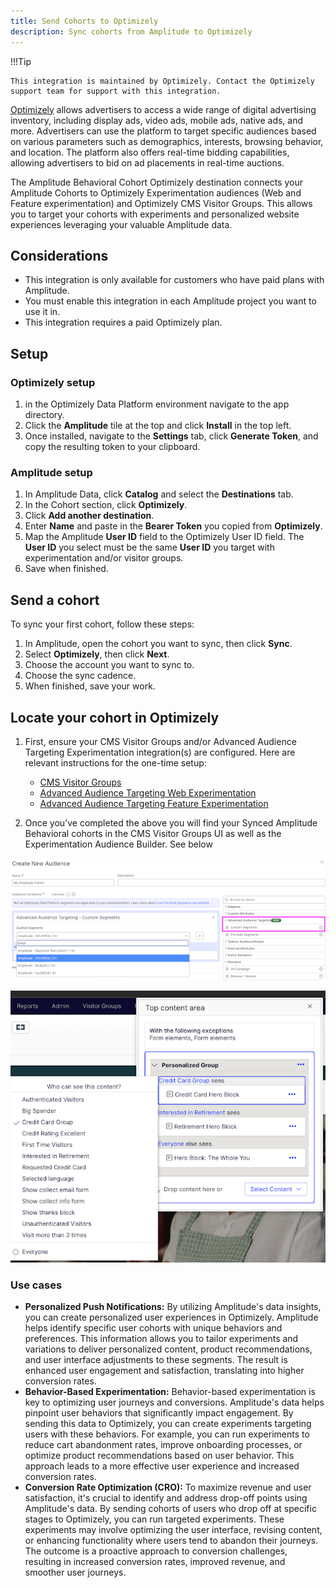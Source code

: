 ```yaml
---
title: Send Cohorts to Optimizely
description: Sync cohorts from Amplitude to Optimizely
---
```


!!!Tip

    This integration is maintained by Optimizely. Contact the Optimizely support team for support with this integration. 

[Optimizely](https://www.optimizely.com/) allows advertisers to access a wide range of digital advertising inventory, including display ads, video ads, mobile ads, native ads, and more. Advertisers can use the platform to target specific audiences based on various parameters such as demographics, interests, browsing behavior, and location. The platform also offers real-time bidding capabilities, allowing advertisers to bid on ad placements in real-time auctions.

The Amplitude Behavioral Cohort Optimizely destination  connects your Amplitude Cohorts to Optimizely Experimentation audiences (Web and Feature experimentation) and Optimizely CMS Visitor Groups. This allows you to target your cohorts with experiments and personalized website experiences leveraging your valuable Amplitude data. 

## Considerations

- This integration is only available for customers who have paid plans with Amplitude.
- You must enable this integration in each Amplitude project you want to use it in.
- This integration requires a paid Optimizely plan.

## Setup

### Optimizely setup

1. in the Optimizely Data Platform environment navigate to the app directory.
2. Click the **Amplitude** tile at the top and click **Install** in the top left.
3. Once installed, navigate to the **Settings** tab, click **Generate Token**, and copy the resulting token to your clipboard.

### Amplitude setup

1. In Amplitude Data, click **Catalog** and select the **Destinations** tab.
2. In the Cohort section, click **Optimizely**.
3. Click **Add another destination**.
4. Enter **Name** and paste in the **Bearer Token** you copied from **Optimizely**.
5. Map the Amplitude **User ID** field to the Optimizely User ID field. The **User ID** you select must be the same **User ID** you target with experimentation and/or visitor groups. 
6. Save when finished.

## Send a cohort

To sync your first cohort, follow these steps:

1. In Amplitude, open the cohort you want to sync, then click **Sync**.
2. Select **Optimizely**, then click **Next**.
3. Choose the account you want to sync to.
4. Choose the sync cadence.
5. When finished, save your work.

## Locate your cohort in Optimizely

1. First, ensure your CMS Visitor Groups and/or Advanced Audience Targeting Experimentation integration(s) are configured. Here are relevant instructions for the one-time setup: 
 
    - [CMS Visitor Groups](https://nuget.optimizely.com/package/?id=UNRVLD.ODP.VisitorGroups)
    - [Advanced Audience Targeting Web Experimentation](https://docs.developers.optimizely.com/web-experimentation/docs/configure-odp-audience-targeting#configure-advanced-audience-targeting)
    - [Advanced Audience Targeting Feature Experimentation](https://docs.developers.optimizely.com/feature-experimentation/docs/advanced-audience-targeting#implement-the-advanced-audience-targeting-integration)
  
2. Once you’ve completed the above you will find your Synced Amplitude Behavioral cohorts in the CMS Visitor Groups UI as well as the Experimentation Audience Builder. See below

![screenshot of the new SFDC group mapping](../../assets/images/OPTIMIZELY-Experimentation-Audience-Builder.png)

![screenshot of the new SFDC group mapping](../../assets/images/OPTIMIZELY-CMS-Visitor-Groups-UI.png)

### Use cases

- **Personalized Push Notifications:** By utilizing Amplitude's data insights, you can create personalized user experiences in Optimizely. Amplitude helps identify specific user cohorts with unique behaviors and preferences. This information allows you to tailor experiments and variations to deliver personalized content, product recommendations, and user interface adjustments to these segments. The result is enhanced user engagement and satisfaction, translating into higher conversion rates.
- **Behavior-Based Experimentation:** Behavior-based experimentation is key to optimizing user journeys and conversions. Amplitude's data helps pinpoint user behaviors that significantly impact engagement. By sending this data to Optimizely, you can create experiments targeting users with these behaviors. For example, you can run experiments to reduce cart abandonment rates, improve onboarding processes, or optimize product recommendations based on user behavior. This approach leads to a more effective user experience and increased conversion rates.
- **Conversion Rate Optimization (CRO):** To maximize revenue and user satisfaction, it's crucial to identify and address drop-off points using Amplitude's data. By sending cohorts of users who drop off at specific stages to Optimizely, you can run targeted experiments. These experiments may involve optimizing the user interface, revising content, or enhancing functionality where users tend to abandon their journeys. The outcome is a proactive approach to conversion challenges, resulting in increased conversion rates, improved revenue, and smoother user journeys.
